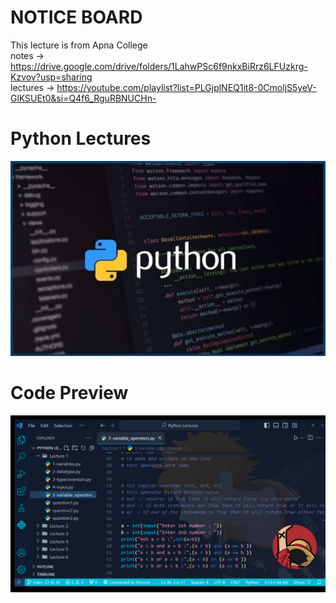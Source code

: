 # NOTICE BOARD
This lecture is from Apna College
<br>
notes -> https://drive.google.com/drive/folders/1LahwPSc6f9nkxBiRrz6LFUzkrg-Kzvov?usp=sharing
<br>
lectures -> https://youtube.com/playlist?list=PLGjplNEQ1it8-0CmoljS5yeV-GlKSUEt0&si=Q4f6_RguRBNUCHn-

# Python Lectures
![Image Alt](https://github.com/rishizip/python-lectures/blob/d19440528f19814c23666fd2a69f225b16c5d2ba/python.jpg)

# Code Preview
![Image Alt](https://github.com/rishizip/python-lectures/blob/b69cf6aaa1189615b2723ed16a26a97285ec9891/Untitled%20design.png)
